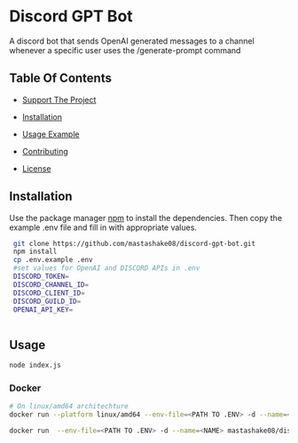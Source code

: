 # Discord GPT Bot

A discord bot that sends OpenAI generated messages to a channel whenever a specific user uses the /generate-prompt command


## Table Of Contents

- [Support The Project](#support)
- [Installation](#installation)

- [Usage Example](#usage)
- [Contributing](#contributing)
- [License](#license)

## Installation

Use the package manager [npm](https://npmjs.org) to install the dependencies. Then copy the example .env file and fill in with appropriate values.

```bash
 git clone https://github.com/mastashake08/discord-gpt-bot.git
 npm install
 cp .env.example .env
 #set values for OpenAI and DISCORD APIs in .env
 DISCORD_TOKEN=
 DISCORD_CHANNEL_ID=
 DISCORD_CLIENT_ID=
 DISCORD_GUILD_ID=
 OPENAI_API_KEY=



```

## Usage

```bash
node index.js
```
### Docker

```bash
# On linux/amd64 architechture
docker run --platform linux/amd64 --env-file=<PATH TO .ENV> -d --name=<NAME> mastashake08/discord-gpt-bot

docker run  --env-file=<PATH TO .ENV> -d --name=<NAME> mastashake08/discord-gpt-bot:latest
```
